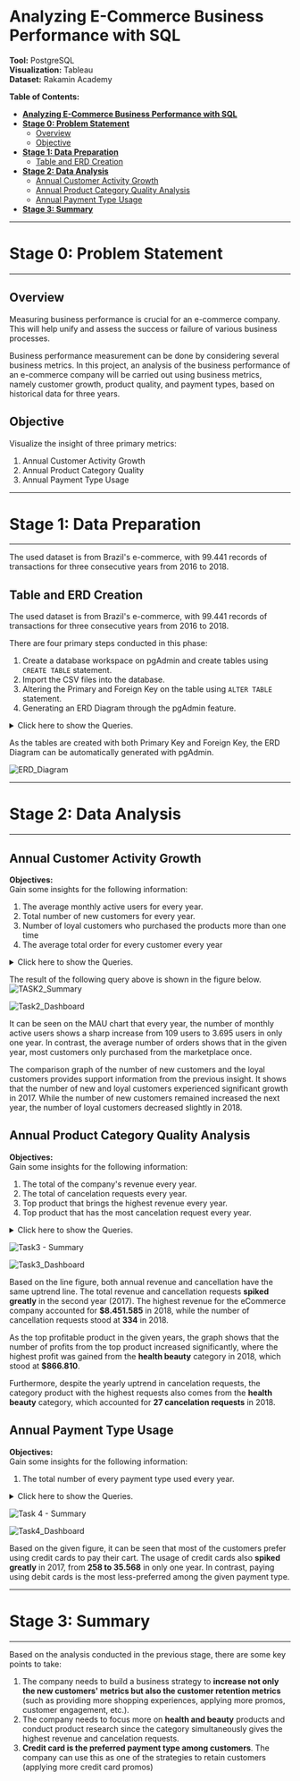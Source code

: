 # **Analyzing E-Commerce Business Performance with SQL**

**Tool:** PostgreSQL<br>
**Visualization:** Tableau<br>
**Dataset:** Rakamin Academy

**Table of Contents:**

- [**Analyzing E-Commerce Business Performance with SQL**](#analyzing-e-commerce-business-performance-with-sql)
- [**Stage 0: Problem Statement**](#stage-0-problem-statement)
  - [Overview](#overview)
  - [Objective](#objective)
- [**Stage 1: Data Preparation**](#stage-1-data-preparation)
  - [Table and ERD Creation](#table-and-erd-creation)
- [**Stage 2: Data Analysis**](#stage-2-data-analysis)
  - [Annual Customer Activity Growth](#annual-customer-activity-growth)
  - [Annual Product Category Quality Analysis](#annual-product-category-quality-analysis)
  - [Annual Payment Type Usage](#annual-payment-type-usage)
- [**Stage 3: Summary**](#stage-3-summary)

---

# **Stage 0: Problem Statement**

---

## Overview

Measuring business performance is crucial for an e-commerce company. This will help unify and assess the success or failure of various business processes.

Business performance measurement can be done by considering several business metrics. In this project, an analysis of the business performance of an e-commerce company will be carried out using business metrics, namely customer growth, product quality, and payment types, based on historical data for three years.

## Objective

Visualize the insight of three primary metrics:

1. Annual Customer Activity Growth
2. Annual Product Category Quality
3. Annual Payment Type Usage

---

# **Stage 1: Data Preparation**

---
The used dataset is from Brazil's e-commerce, with 99.441 records of transactions for three consecutive years from 2016 to 2018.

## Table and ERD Creation

The used dataset is from Brazil's e-commerce, with 99.441 records of transactions for three consecutive years from 2016 to 2018.

There are four primary steps conducted in this phase:

1. Create a database workspace on pgAdmin and create tables using ```CREATE TABLE``` statement.
2. Import the CSV files into the database.
3. Altering the Primary and Foreign Key on the table using ```ALTER TABLE``` statement.
4. Generating an ERD Diagram through the pgAdmin feature.

<details>
<summary>Click here to show the Queries.</summary>

```sql
CREATE TABLE IF NOT EXISTS public.order_items_dataset
(
    order_id text COLLATE pg_catalog."default",
    order_item_id integer,
    product_id text COLLATE pg_catalog."default",
    seller_id text COLLATE pg_catalog."default",
    shipping_limit_date timestamp without time zone,
    price double precision,
    freight_value double precision,
        CONSTRAINT "FK_orderitems_orders" FOREIGN KEY (order_id)
            REFERENCES public.orders_dataset (order_id) MATCH SIMPLE
            ON UPDATE CASCADE
            ON DELETE CASCADE
            NOT VALID,
        CONSTRAINT "FK_orderitems_products" FOREIGN KEY (product_id)
            REFERENCES public.products_dataset (product_id) MATCH SIMPLE
            ON UPDATE CASCADE
            ON DELETE CASCADE
            NOT VALID,
        CONSTRAINT "FK_orderitems_sellers" FOREIGN KEY (seller_id)
            REFERENCES public.sellers_dataset (seller_id) MATCH SIMPLE
            ON UPDATE CASCADE
            ON DELETE CASCADE
            NOT VALID
)
CREATE TABLE IF NOT EXISTS public.sellers_dataset
(
    seller_id text COLLATE pg_catalog."default" NOT NULL,
    seller_zip_code_prefix integer,
    seller_city text COLLATE pg_catalog."default",
    seller_state text COLLATE pg_catalog."default",
        CONSTRAINT sellers_dataset_pkey PRIMARY KEY (seller_id),
        CONSTRAINT "FK_sellers_geolocations" FOREIGN KEY (seller_zip_code_prefix)
            REFERENCES public.geolocations_dataset (geolocation_zip_code_prefix) MATCH SIMPLE
            ON UPDATE CASCADE
            ON DELETE CASCADE
            NOT VALID
)
CREATE TABLE IF NOT EXISTS public.customers_dataset
(
    customer_id text COLLATE pg_catalog."default" NOT NULL,
    customer_unique_id text COLLATE pg_catalog."default",
    customer_zip_code_prefix integer,
    customer_city text COLLATE pg_catalog."default",
    customer_state text COLLATE pg_catalog."default",
        CONSTRAINT customers_dataset_pkey PRIMARY KEY (customer_id),
        CONSTRAINT "FK_customers_geolocations" FOREIGN KEY (customer_zip_code_prefix)
            REFERENCES public.geolocations_dataset (geolocation_zip_code_prefix) MATCH SIMPLE
            ON UPDATE CASCADE
            ON DELETE CASCADE
            NOT VALID
)
CREATE TABLE IF NOT EXISTS public.orders_dataset
(
    order_id text COLLATE pg_catalog."default" NOT NULL,
    customer_id text COLLATE pg_catalog."default",
    order_status text COLLATE pg_catalog."default",
    order_purchase_timestamp timestamp without time zone,
    order_approved_at timestamp without time zone,
    order_delivered_carrier_date timestamp without time zone,
    order_delivered_customer_date timestamp without time zone,
    order_estimated_delivery_date timestamp without time zone,
        CONSTRAINT orders_dataset_pkey PRIMARY KEY (order_id),
        CONSTRAINT "FK_orders_customers" FOREIGN KEY (customer_id)
            REFERENCES public.customers_dataset (customer_id) MATCH SIMPLE
            ON UPDATE CASCADE
            ON DELETE CASCADE
            NOT VALID
)
CREATE TABLE IF NOT EXISTS public.reviews_dataset
(
    review_id text COLLATE pg_catalog."default",
    order_id text COLLATE pg_catalog."default",
    review_score integer,
    review_comment_title text COLLATE pg_catalog."default",
    review_comment_message text COLLATE pg_catalog."default",
    review_creation_date timestamp without time zone,
    review_answer_timestamp timestamp without time zone,
        CONSTRAINT "FK_reviews_orders" FOREIGN KEY (order_id)
            REFERENCES public.orders_dataset (order_id) MATCH SIMPLE
            ON UPDATE CASCADE
            ON DELETE CASCADE
        NOT VALID
)
CREATE TABLE IF NOT EXISTS public.payments_dataset
(
    order_id text COLLATE pg_catalog."default",
    payment_sequential integer,
    payment_type text COLLATE pg_catalog."default",
    payment_installments integer,
    payment_value double precision,
        CONSTRAINT "FK_payments_orders" FOREIGN KEY (order_id)
            REFERENCES public.orders_dataset (order_id) MATCH SIMPLE
            ON UPDATE CASCADE
            ON DELETE CASCADE
            NOT VALID
)
CREATE TABLE IF NOT EXISTS public.geolocations_dataset
(
    geolocation_zip_code_prefix integer NOT NULL,
    geolocation_lat double precision,
    geolocation_lng double precision,
    geolocation_city text COLLATE pg_catalog."default",
    geolocation_state text COLLATE pg_catalog."default",
        CONSTRAINT geolocations_dataset_pkey PRIMARY KEY (geolocation_zip_code_prefix)
)
CREATE TABLE IF NOT EXISTS public.products_dataset
    (
        product_id text COLLATE pg_catalog."default" NOT NULL,
        product_category_name text COLLATE pg_catalog."default",
        product_name_lenght integer,
        product_description_lenght integer,
        product_photos_qty integer,
        product_weight_g integer,
        product_length_cm integer,
        product_height_cm integer,
        product_width_cm integer,
            CONSTRAINT product_pkey PRIMARY KEY (product_id)
)
``` 
</details>

As the tables are created with both Primary Key and Foreign Key, the ERD Diagram can be automatically generated with pgAdmin.

![ERD_Diagram](https://github.com/FluffyArc/eCommerce_Analysis/assets/40890491/69461601-db0d-4a38-9200-7a530c9e5e80)

---

# **Stage 2: Data Analysis**

---

## Annual Customer Activity Growth

**Objectives:**<br>
Gain some insights for the following information:

1. The average monthly active users for every year.
2. Total number of new customers for every year.
3. Number of loyal customers who purchased the products more than one time
4. The average total order for every customer every year

<details>
<summary>Click here to show the Queries.</summary>

```sql
WITH MAU as(
    Select Round(AVG(Distinct(num_custs)), 2) as avg_num_custs, years
    from 
    (
        Select count(Distinct(cust.customer_unique_id)) as num_custs, 
        Extract(Year from ord.order_purchase_timestamp) as  years from 
        public.orders_dataset as ord JOIN
        public.customers_dataset as cust
        ON cust.customer_id = ord.customer_id
        group by 
        Extract(month from ord.order_purchase_timestamp),
        Extract(year from ord.order_purchase_timestamp)
        ) as ds
    Group by years
    ), 
new_custs as(
    Select count(customer_unique_id) as num_new_custs, years 
    from
    (
        Select cust.customer_unique_id, 
        Min(Extract(Year from ord.order_purchase_timestamp)) as years 
        from public.orders_dataset as ord JOIN
        public.customers_dataset as cust
        ON cust.customer_id = ord.customer_id
        group by 1
    )as ds
    group by 2
    order by 2
    ),
repeat_ord as(
    Select count(num_cust) as num_repear_ord, years from 
    (
        Select 
            cust.customer_unique_id as num_cust,
            Extract(Year from ord.order_purchase_timestamp) as years
        from public.orders_dataset as ord JOIN
        public.customers_dataset as cust
        ON cust.customer_id = ord.customer_id
        group by 1,2
        having count(cust.customer_unique_id) > 1
    ) as ds
    group by 2
    order by 2
    ),
avg_ord as(
    Select Round(AVG(num_ord),3) as avg_num_ord, years from
    (
        Select 
            cust.customer_unique_id, 
            count(ord.order_id) as num_ord,
            Extract(Year from order_purchase_timestamp) as years
        from
        public.customers_dataset as cust JOIN
        public.orders_dataset as ord
        ON cust.customer_id = ord.customer_id
        group by 1,3
    ) as ds
    group by 2
    order by 2
    )
Select 
        a.years,
        a.avg_num_custs, 
        b.num_new_custs, 
        c.num_repear_ord, 
        d.avg_num_ord 
    From 
    MAU a 
    LEFT JOIN new_custs b on a.years = b.years
    LEFT JOIN repeat_ord c on a.years = c.years
    LEFT JOIN avg_ord d on a.years = d.years
    order by 1;
```

</details>

The result of the following query above is shown in the figure below.
![TASK2_Summary](https://github.com/FluffyArc/eCommerce_Analysis/assets/40890491/e189edc0-2e62-4927-be62-35b624fd6ae9)

![Task2_Dashboard](https://github.com/FluffyArc/eCommerce_Analysis/assets/40890491/b0b53b8a-2fa4-4888-8543-0a4b52d16490)

It can be seen on the MAU chart that every year, the number of monthly active users shows a sharp increase from 109 users to 3.695 users in only one year. In contrast, the average number of orders shows that in the given year, most customers only purchased from the marketplace once.

The comparison graph of the number of new customers and the loyal customers provides support information from the previous insight.
It shows that the number of new and loyal customers experienced significant growth in 2017. While the number of new customers remained increased the next year, the number of loyal customers decreased slightly in 2018.

## Annual Product Category Quality Analysis

**Objectives:**<br>
Gain some insights for the following information:

1. The total of the company's revenue every year.
2. The total of cancelation requests every year.
3. Top product that brings the highest revenue every year.
4. Top product that has the most cancelation request every year.

<details>
<summary>Click here to show the Queries.</summary>

```sql
With annual_revenue as
(
    Select Round(Cast (SUM(price + freight_value) as numeric), 2) as revenue, years from
    (
        Select 
            a.order_id, 
            a.price, 
            a.freight_value,
            b.order_status,
            Extract(year from b.order_purchase_timestamp) as years
        from 
        public.order_items_dataset as a join
        public.orders_dataset as b
        ON 
        a.order_id = b.order_id and
        b.order_status like 'delivered'
    ) as ds
    Where years is not NULL
    group by 2
),
cancelled_order as
(
    Select count(order_id) as cancelled, years from
    (
        Select 
            order_id,
            Extract(year from order_purchase_timestamp) as years
        from public.orders_dataset
        where order_status = 'canceled'
    ) as ds
    Where years is not NULL
    group by 2
),
top_purchased_product as
(
    Select
        product_category_name,
        revenue,
        years
    from
    (
        Select 
            Round(cast(SUM(a.price+a.freight_value) as numeric), 2) as revenue,
            Extract(year from b.order_purchase_timestamp) as years,
            c.product_category_name,
            Rank() over
            (
                Partition by Extract(year from b.order_purchase_timestamp)
                Order by SUM(a.price+a.freight_value) desc
            ) as ranks
        from 
        public.order_items_dataset as a 
        join public.orders_dataset as b ON a.order_id = b.order_id
        join public.products_dataset as c ON a.product_id = c.product_id
        Where b.order_status like 'delivered'
        group by 2,3
        order by ranks
    ) as ds
    Where ranks = 1
),
top_cancelled_product as
(
    Select 
        product_category_name,
        num_order as num_of_cancelation,
        years
    from
    (
        Select 
            count(a.order_id) as num_order,
            Extract(year from b.order_purchase_timestamp) as years,
            c.product_category_name,
            Rank() over
            (
                Partition by Extract(year from b.order_purchase_timestamp)
                Order by count(a.order_id) desc
            ) as ranks
        from 
        public.order_items_dataset as a 
        join public.orders_dataset as b ON a.order_id = b.order_id
        join public.products_dataset as c ON a.product_id = c.product_id
        Where b.order_status like 'canceled'
        group by 2,3
        order by ranks
        ) ds
    where ranks = 1
)
Select
    a.years,
    a.revenue as total_revenue,
    b.cancelled as total_cancelation,
    c.product_category_name as top_purchased_products,
    c.revenue as total_revenue_top_products,
    d.product_category_name as top_cancelled_products,
    d.num_of_cancelation as total_cancelled_products
from annual_revenue a
JOIN cancelled_order b on a.years = b.years
JOIN top_purchased_product c on a.years = c.years
JOIN top_cancelled_product d on a.years = d.years
```
</details>

![Task3 - Summary](https://github.com/FluffyArc/eCommerce_Analysis/assets/40890491/f8f476a0-35cf-44d4-b357-4a85445352fa)

![Task3_Dashboard](https://github.com/FluffyArc/eCommerce_Analysis/assets/40890491/21d08a8a-cd5e-4adc-9199-74c083b59294)

Based on the line figure, both annual revenue and cancellation have the same uptrend line. The total revenue and cancellation requests **spiked greatly** in the second year (2017). The highest revenue for the eCommerce company accounted for **$8.451.585** in 2018, while the number of cancellation requests stood at **334** in 2018.

As the top profitable product in the given years, the graph shows that the number of profits from the top product increased significantly, where the highest profit was gained from the **health beauty** category in 2018, which stood at **$866.810**.

Furthermore, despite the yearly uptrend in cancelation requests, the category product with the highest requests also comes from the **health beauty** category, which accounted for **27 cancelation requests** in 2018.

## Annual Payment Type Usage
**Objectives:**<br>
Gain some insights for the following information:

1. The total number of every payment type used every year.

<details>
<summary>Click here to show the Queries.</summary>

```sql
Select
	pay.payment_type,
	count(case when Extract(year from ord.order_purchase_timestamp) = 2016 then pay.payment_type end) as "2016",
	count(case when Extract(year from ord.order_purchase_timestamp) = 2017 then pay.payment_type end) as "2017",
	count(case when Extract(year from ord.order_purchase_timestamp) = 2018 then pay.payment_type end) as "2018",
	count(payment_type) as total_payment_type
from public.payments_dataset as pay
JOIN public.orders_dataset as ord
ON pay.order_id = ord.order_id
group by 1
order by 5 desc
```
</details>

![Task 4 - Summary](https://github.com/FluffyArc/eCommerce_Analysis/assets/40890491/88f292dc-36e1-4510-911e-7e065cdbd577)

![Task4_Dashboard](https://github.com/FluffyArc/eCommerce_Analysis/assets/40890491/86ca0a86-70cf-419c-8150-43c09ca432b1)

Based on the given figure, it can be seen that most of the customers prefer using credit cards to pay their cart. The usage of credit cards also **spiked greatly** in 2017, from **258 to 35.568** in only one year. In contrast, paying using debit cards is the most less-preferred among the given payment type.

---
# **Stage 3: Summary**
---

Based on the analysis conducted in the previous stage, there are some key points to take:
1. The company needs to build a business strategy to **increase not only the new customers' metrics but also the customer retention metrics** (such as providing more shopping experiences, applying more promos, customer engagement, etc.).
2. The company needs to focus more on **health and beauty** products and conduct product research since the category simultaneously gives the highest revenue and cancelation requests.
3. **Credit card is the preferred payment type among customers**. The company can use this as one of the strategies to retain customers (applying more credit card promos)